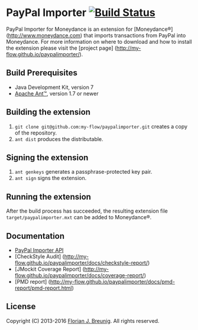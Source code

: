 # PayPal Importer [![Build Status](https://travis-ci.org/my-flow/paypalimporter.svg?branch=master)](https://travis-ci.org/my-flow/paypalimporter)

PayPal Importer for Moneydance is an extension for [Moneydance®]
(http://www.moneydance.com) that imports transactions from PayPal into 
Moneydance. For more information on where to download and how to install the 
extension please visit the [project page]
(http://my-flow.github.io/paypalimporter/).

## Build Prerequisites
* Java Development Kit, version 7
* [Apache Ant™](http://ant.apache.org), version 1.7 or newer

## Building the extension
1. `git clone git@github.com:my-flow/paypalimporter.git` creates a copy of the 
repository.
2. `ant dist` produces the distributable.

## Signing the extension
1. `ant genkeys` generates a passphrase-protected key pair.
2. `ant sign` signs the extension.

## Running the extension
After the build process has succeeded, the resulting extension file 
`target/paypalimporter.mxt` can be added to Moneydance®.

## Documentation
* [PayPal Importer API](http://my-flow.github.io/paypalimporter/docs/api/)
* [CheckStyle Audit]
(http://my-flow.github.io/paypalimporter/docs/checkstyle-report/)
* [JMockit Coverage Report]
(http://my-flow.github.io/paypalimporter/docs/coverage-report/)
* [PMD report]
(http://my-flow.github.io/paypalimporter/docs/pmd-report/pmd-report.html)

## License
Copyright (C) 2013-2016 [Florian J. Breunig](http://www.my-flow.com).
All rights reserved.
